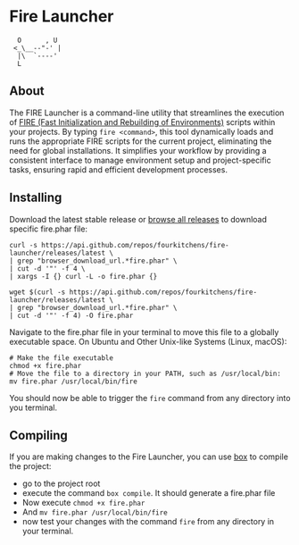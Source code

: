 # Fire Launcher

```
  O      , U
 <_\__--"-' |
  |\  `----'
  L
```

## About

The FIRE Launcher is a command-line utility that streamlines the execution of 
[FIRE (Fast Initialization and Rebuilding of Environments)](https://github.com/fourkitchens/fire/) 
scripts within your projects. By typing `fire <command>`, this tool dynamically loads 
and runs the appropriate FIRE scripts for the current project, eliminating the need 
for global installations. It simplifies your workflow by providing a consistent 
interface to manage environment setup and project-specific tasks, ensuring rapid 
and efficient development processes.

## Installing

Download the latest stable release or 
[browse all releases](https://github.com/fourkitchens/fire-launcher/releases) 
to download specific fire.phar file:

```Shell
curl -s https://api.github.com/repos/fourkitchens/fire-launcher/releases/latest \
| grep "browser_download_url.*fire.phar" \
| cut -d '"' -f 4 \
| xargs -I {} curl -L -o fire.phar {}
```

```Shell
wget $(curl -s https://api.github.com/repos/fourkitchens/fire-launcher/releases/latest \
| grep "browser_download_url.*fire.phar" \
| cut -d '"' -f 4) -O fire.phar
```

Navigate to the fire.phar file in your terminal to move this file to a globally 
executable space. On Ubuntu and Other Unix-like Systems (Linux, macOS):

```Shell
# Make the file executable
chmod +x fire.phar
# Move the file to a directory in your PATH, such as /usr/local/bin:
mv fire.phar /usr/local/bin/fire
```

You should now be able to trigger the `fire` command from any directory into you terminal.


## Compiling

If you are making changes to the Fire Launcher, you can use [box](https://github.com/box-project/box) 
to compile the project:

- go to the project root
- execute the command ```box compile```. It should generate a fire.phar file
- Now execute `chmod +x fire.phar`
- And `mv fire.phar /usr/local/bin/fire`
- now test your changes with the command `fire` from any directory in your terminal.
